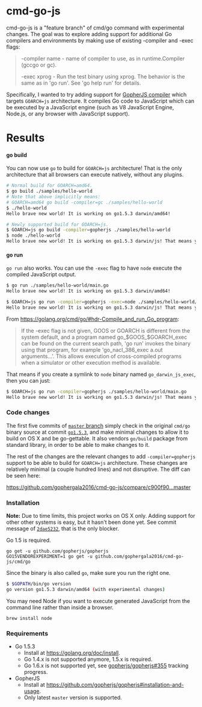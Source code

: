 # cmd-go-js

cmd-go-js is a "feature branch" of cmd/go command with experimental changes. The goal was to explore adding support for additional Go compilers and environments by making use of existing -compiler and -exec flags:

> -compiler name - name of compiler to use, as in runtime.Compiler (gccgo or gc).
>
> -exec xprog - Run the test binary using xprog. The behavior is the same as in 'go run'. See 'go help run' for details.

Specifically, I wanted to try adding support for [GopherJS compiler](https://github.com/gopherjs/gopherjs) which targets `GOARCH=js` architecture. It compiles Go code to JavaScript which can be executed by a JavaScript engine (such as V8 JavaScript Engine, Node.js, or any browser with JavaScript support).

# Results

#### go build

You can now use `go` to build for `GOARCH=js` architecture! That is the only architecture that all browsers can execute natively, without any plugins.

```bash
# Normal build for GOARCH=amd64.
$ go build ./samples/hello-world
# Note that above implicitly means:
# GOARCH=amd64 go build -compiler=gc ./samples/hello-world
$ ./hello-world
Hello brave new world! It is working on go1.5.3 darwin/amd64!

# Newly supported build for GOARCH=js.
$ GOARCH=js go build -compiler=gopherjs ./samples/hello-world
$ node ./hello-world
Hello brave new world! It is working on go1.5.3 darwin/js! That means you can execute it in browsers.
```

#### go run

`go run` also works. You can use the `-exec` flag to have `node` execute the compiled JavaScript output.

```bash
$ go run ./samples/hello-world/main.go
Hello brave new world! It is working on go1.5.3 darwin/amd64!

$ GOARCH=js go run -compiler=gopherjs -exec=node ./samples/hello-world/main.go
Hello brave new world! It is working on go1.5.3 darwin/js! That means you can execute it in browsers.
```

From https://golang.org/cmd/go/#hdr-Compile_and_run_Go_program:

> If the -exec flag is not given, GOOS or GOARCH is different from the system default, and a program named go_$GOOS_$GOARCH_exec can be found on the current search path, 'go run' invokes the binary using that program, for example 'go_nacl_386_exec a.out arguments...'. This allows execution of cross-compiled programs when a simulator or other execution method is available.

That means if you create a symlink to `node` binary named `go_darwin_js_exec`, then you can just:

```bash
$ GOARCH=js go run -compiler=gopherjs ./samples/hello-world/main.go
Hello brave new world! It is working on go1.5.3 darwin/js! That means you can execute it in browsers.
```

### Code changes

The first five commits of [`master` branch](https://github.com/gophergala2016/cmd-go-js/commits/master) simply check in the original `cmd/go` binary source at commit [`go1.5.3`](https://github.com/golang/go/tree/go1.5.3), and make minimal changes to allow it to build on OS X and be go-gettable. It also vendors `go/build` package from standard library, in order to be able to make changes to it.

The rest of the changes are the relevant changes to add `-compiler=gopherjs` support to be able to build for `GOARCH=js` architecture. These changes are relatively minimal (a couple hundred lines) and not disruptive. The diff can be seen here:

https://github.com/gophergala2016/cmd-go-js/compare/c900f90...master

### Installation

**Note:** Due to time limits, this project works on OS X only. Adding support for other other systems is easy, but it hasn't been done yet. See commit message of [`2dae5232`](https://github.com/gophergala2016/cmd-go-js/commit/2dae52322dcef1b91b9b363fa2301da735188370), that is the only blocker.

Go 1.5 is required.

```
go get -u github.com/gopherjs/gopherjs
GO15VENDOREXPERIMENT=1 go get -u github.com/gophergala2016/cmd-go-js/cmd/go
```

Since the binary is also called `go`, make sure you run the right one.

```bash
$ $GOPATH/bin/go version
go version go1.5.3 darwin/amd64 (with experimental changes)
```

You may need Node if you want to execute generated JavaScript from the command line rather than inside a browser.

```
brew install node
```









### Requirements

- Go 1.5.3
	- Install at https://golang.org/doc/install.
	- Go 1.4.x is not supported anymore, 1.5.x is required.
	- Go 1.6.x is not supported yet, see [gopherjs/gopherjs#355](https://github.com/gopherjs/gopherjs/issues/355) tracking progress.
- GopherJS
	- Install at https://github.com/gopherjs/gopherjs#installation-and-usage.
	- Only latest `master` version is supported.
